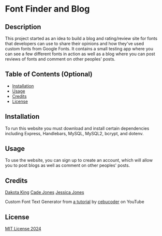 # Font Finder and Blog

## Description

This project started as an idea to build a blog and rating/review site for fonts that developers can use to share their opinions and how they've used custom fonts from Google Fonts. It contains a small testing app where you can see a few different fonts in action as well as a blog where you can post reviews of fonts and comment on other peoples' posts.

## Table of Contents (Optional)

- [Installation](#installation)
- [Usage](#usage)
- [Credits](#credits)
- [License](#license)

## Installation

To run this website you must download and install certain dependencies including Express, Handlebars, MySQL, MySQL2, bcrypt, and dotenv.

## Usage

To use the website, you can sign up to create an account, which will allow you to post blogs as well as comment on other peoples' posts.

## Credits

[Dakota King](https://www.github.com/DakotaK92)
[Cade Jones](https://www.github.com/Cades-GitHub)
[Jessica Jones](https://www.github.com/distractabee)

Custom Font Text Generator from [a tutorial](https://youtu.be/_5SNv_dqVUU?si=3B7_8TkpujpwNyjF) by [cebucoder](https://www.youtube.com/@cebucoder) on YouTube

## License

[MIT License 2024](https://mit-license.org/)
